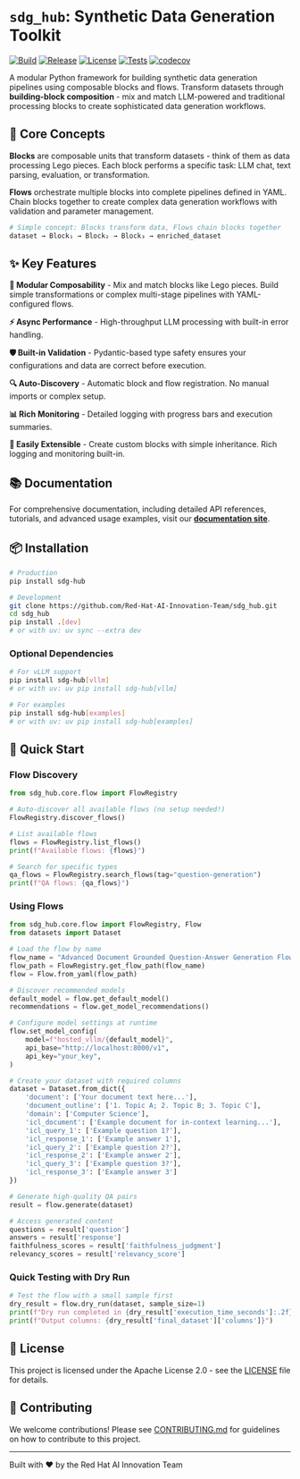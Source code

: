 # `sdg_hub`: Synthetic Data Generation Toolkit

[![Build](https://github.com/Red-Hat-AI-Innovation-Team/sdg_hub/actions/workflows/pypi.yaml/badge.svg?branch=main)](https://github.com/Red-Hat-AI-Innovation-Team/sdg_hub/actions/workflows/pypi.yaml)
[![Release](https://img.shields.io/github/v/release/Red-Hat-AI-Innovation-Team/sdg_hub)](https://github.com/Red-Hat-AI-Innovation-Team/sdg_hub/releases)
[![License](https://img.shields.io/github/license/Red-Hat-AI-Innovation-Team/sdg_hub)](https://github.com/Red-Hat-AI-Innovation-Team/sdg_hub/blob/main/LICENSE)
[![Tests](https://github.com/Red-Hat-AI-Innovation-Team/sdg_hub/actions/workflows/test.yml/badge.svg)](https://github.com/Red-Hat-AI-Innovation-Team/sdg_hub/actions/workflows/test.yml)
[![codecov](https://codecov.io/gh/Red-Hat-AI-Innovation-Team/sdg_hub/graph/badge.svg?token=SP75BCXWO2)](https://codecov.io/gh/Red-Hat-AI-Innovation-Team/sdg_hub)



A modular Python framework for building synthetic data generation pipelines using composable blocks and flows. Transform datasets through **building-block composition** - mix and match LLM-powered and traditional processing blocks to create sophisticated data generation workflows.

## 🧱 Core Concepts

**Blocks** are composable units that transform datasets - think of them as data processing Lego pieces. Each block performs a specific task: LLM chat, text parsing, evaluation, or transformation.

**Flows** orchestrate multiple blocks into complete pipelines defined in YAML. Chain blocks together to create complex data generation workflows with validation and parameter management.

```python
# Simple concept: Blocks transform data, Flows chain blocks together
dataset → Block₁ → Block₂ → Block₃ → enriched_dataset
```

## ✨ Key Features

**🔧 Modular Composability** - Mix and match blocks like Lego pieces. Build simple transformations or complex multi-stage pipelines with YAML-configured flows.

**⚡ Async Performance** - High-throughput LLM processing with built-in error handling.

**🛡️ Built-in Validation** - Pydantic-based type safety ensures your configurations and data are correct before execution.

**🔍 Auto-Discovery** - Automatic block and flow registration. No manual imports or complex setup.

**📊 Rich Monitoring** - Detailed logging with progress bars and execution summaries.

**🧩 Easily Extensible** - Create custom blocks with simple inheritance. Rich logging and monitoring built-in.

## 📚 Documentation

For comprehensive documentation, including detailed API references, tutorials, and advanced usage examples, visit our **[documentation site](https://ai-innovation.team/)**.

## 📦 Installation


```bash
# Production
pip install sdg-hub

# Development
git clone https://github.com/Red-Hat-AI-Innovation-Team/sdg_hub.git
cd sdg_hub
pip install .[dev]
# or with uv: uv sync --extra dev
```

### Optional Dependencies
```bash
# For vLLM support
pip install sdg-hub[vllm]
# or with uv: uv pip install sdg-hub[vllm]

# For examples
pip install sdg-hub[examples]
# or with uv: uv pip install sdg-hub[examples]
```

## 🚀 Quick Start

### Flow Discovery
```python
from sdg_hub.core.flow import FlowRegistry

# Auto-discover all available flows (no setup needed!)
FlowRegistry.discover_flows()

# List available flows
flows = FlowRegistry.list_flows()
print(f"Available flows: {flows}")

# Search for specific types
qa_flows = FlowRegistry.search_flows(tag="question-generation")
print(f"QA flows: {qa_flows}")
```

### Using Flows
```python
from sdg_hub.core.flow import FlowRegistry, Flow
from datasets import Dataset

# Load the flow by name
flow_name = "Advanced Document Grounded Question-Answer Generation Flow for Knowledge Tuning"
flow_path = FlowRegistry.get_flow_path(flow_name)
flow = Flow.from_yaml(flow_path)

# Discover recommended models
default_model = flow.get_default_model()
recommendations = flow.get_model_recommendations()

# Configure model settings at runtime
flow.set_model_config(
    model=f"hosted_vllm/{default_model}",
    api_base="http://localhost:8000/v1",
    api_key="your_key",
)

# Create your dataset with required columns
dataset = Dataset.from_dict({
    'document': ['Your document text here...'],
    'document_outline': ['1. Topic A; 2. Topic B; 3. Topic C'],
    'domain': ['Computer Science'],
    'icl_document': ['Example document for in-context learning...'],
    'icl_query_1': ['Example question 1?'],
    'icl_response_1': ['Example answer 1'],
    'icl_query_2': ['Example question 2?'], 
    'icl_response_2': ['Example answer 2'],
    'icl_query_3': ['Example question 3?'],
    'icl_response_3': ['Example answer 3']
})

# Generate high-quality QA pairs
result = flow.generate(dataset)

# Access generated content
questions = result['question']
answers = result['response']
faithfulness_scores = result['faithfulness_judgment']
relevancy_scores = result['relevancy_score']
```

### Quick Testing with Dry Run
```python
# Test the flow with a small sample first
dry_result = flow.dry_run(dataset, sample_size=1)
print(f"Dry run completed in {dry_result['execution_time_seconds']:.2f}s")
print(f"Output columns: {dry_result['final_dataset']['columns']}")
```


## 📄 License

This project is licensed under the Apache License 2.0 - see the [LICENSE](LICENSE) file for details.

## 🤝 Contributing

We welcome contributions! Please see [CONTRIBUTING.md](CONTRIBUTING.md) for guidelines on how to contribute to this project.

---

Built with ❤️ by the Red Hat AI Innovation Team
